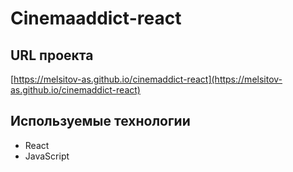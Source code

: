 # Cinemaaddict-react

## URL проекта

[https://melsitov-as.github.io/cinemaddict-react](https://melsitov-as.github.io/cinemaddict-react)

## Используемые технологии

* React
* JavaScript
